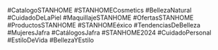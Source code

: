 #CatalogoSTANHOME
#STANHOMECosmetics
#BellezaNatural
#CuidadoDeLaPiel
#MaquillajeSTANHOME
#OfertasSTANHOME
#ProductosSTANHOME
#STANHOMEéxico
#TendenciasDeBelleza
#MujeresJafra
#CatálogosJafra
#STANHOME2024
#CuidadoPersonal
#EstiloDeVida
#BellezaYEstilo